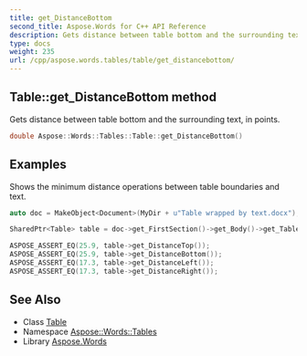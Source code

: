 ```yaml
---
title: get_DistanceBottom
second_title: Aspose.Words for C++ API Reference
description: Gets distance between table bottom and the surrounding text, in points.
type: docs
weight: 235
url: /cpp/aspose.words.tables/table/get_distancebottom/
---
```

## Table::get_DistanceBottom method


Gets distance between table bottom and the surrounding text, in points.

```cpp
double Aspose::Words::Tables::Table::get_DistanceBottom()
```


## Examples



Shows the minimum distance operations between table boundaries and text. 
```cpp
auto doc = MakeObject<Document>(MyDir + u"Table wrapped by text.docx");

SharedPtr<Table> table = doc->get_FirstSection()->get_Body()->get_Tables()->idx_get(0);

ASPOSE_ASSERT_EQ(25.9, table->get_DistanceTop());
ASPOSE_ASSERT_EQ(25.9, table->get_DistanceBottom());
ASPOSE_ASSERT_EQ(17.3, table->get_DistanceLeft());
ASPOSE_ASSERT_EQ(17.3, table->get_DistanceRight());
```

## See Also

* Class [Table](../)
* Namespace [Aspose::Words::Tables](../../)
* Library [Aspose.Words](../../../)
